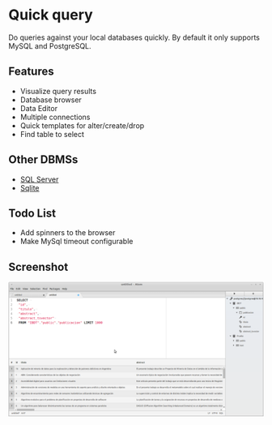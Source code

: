 # Quick query

Do queries against your local databases quickly. By default it only supports MySQL and PostgreSQL.

## Features
- Visualize query results
- Database browser
- Data Editor
- Multiple connections
- Quick templates for alter/create/drop
- Find table to select

## Other DBMSs
 - [SQL Server](https://atom.io/packages/quick-query-mssql)
 - [Sqlite](https://atom.io/packages/quick-query-sqlite)

## Todo List
- Add spinners to the browser
- Make MySql timeout configurable

## Screenshot
![](https://raw.githubusercontent.com/fabianfiorotto/quick-query/master/resources/screenshot.png)
